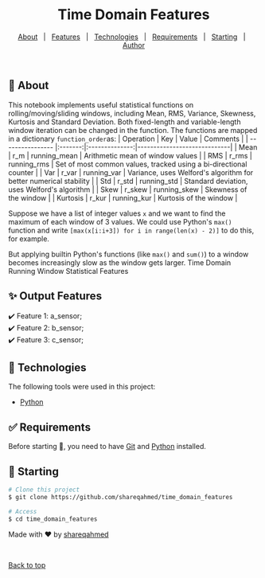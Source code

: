 <h1 align="center">Time Domain Features</h1>



<p align="center">
  <a href="#dart-about">About</a> &#xa0; | &#xa0; 
  <a href="#sparkles-features">Features</a> &#xa0; | &#xa0;
  <a href="#rocket-technologies">Technologies</a> &#xa0; | &#xa0;
  <a href="#white_check_mark-requirements">Requirements</a> &#xa0; | &#xa0;
  <a href="#checkered_flag-starting">Starting</a> &#xa0; | &#xa0;
  <a href="https://github.com/shareqahmed" target="_blank">Author</a>
</p>

<br>

## :dart: About ##
This notebook implements useful statistical functions on rolling/moving/sliding windows, including Mean, RMS, Variance, Skewness, Kurtosis and Standard Deviation. Both fixed-length and variable-length window iteration can be changed in the function. The functions are mapped in a dictionary `function_order`as:
| Operation        | Key     | Value          | Comments |
| ---------------- |:-------:|:--------------:|-----------------------------|
| Mean             | r_m     | running_mean   | Arithmetic mean of window values |
| RMS              | r_rms   | running_rms    | Set of most common values, tracked using a bi-directional counter |
| Var              | r_var   | running_var    | Variance, uses Welford's algorithm for better numerical stability |
| Std              | r_std   | running_std    | Standard deviation, uses Welford's algorithm |
| Skew             | r_skew  | running_skew   | Skewness of the window |
| Kurtosis         | r_kur   | running_kur    | Kurtosis of the window |

Suppose we have a list of integer values `x` and we want to find the maximum of each window of 3 values. We could use Python's `max()` function and write `[max(x[i:i+3]) for i in range(len(x) - 2)]` to do this, for example.

But applying builtin Python's functions (like `max()` and `sum()`) to a window becomes increasingly slow as the window gets larger.
Time Domain Running Window Statistical Features 
## :sparkles: Output Features ##

:heavy_check_mark: Feature 1: a_sensor;\
:heavy_check_mark: Feature 2: b_sensor;\
:heavy_check_mark: Feature 3: c_sensor;

## :rocket: Technologies ##

The following tools were used in this project:

- [Python](https://www.python.org/)


## :white_check_mark: Requirements ##

Before starting :checkered_flag:, you need to have [Git](https://git-scm.com) and [Python](https://www.python.org/) installed.

## :checkered_flag: Starting ##

```bash
# Clone this project
$ git clone https://github.com/shareqahmed/time_domain_features

# Access
$ cd time_domain_features

```

Made with :heart: by <a href="https://github.com/shareqahmed" target="_blank">shareqahmed</a>

&#xa0;

<a href="#top">Back to top</a>
